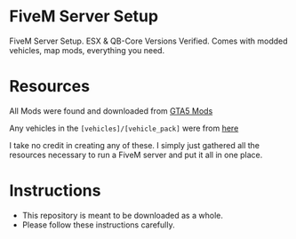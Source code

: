 # FiveM Server Setup
FiveM Server Setup. ESX & QB-Core Versions Verified. Comes with modded vehicles, map mods, everything you need.

# Resources

All Mods were found and downloaded from [GTA5 Mods](https://gta5-mods.com)

Any vehicles in the `[vehicles]/[vehicle_pack]` were from [here](https://github.com/five-m/Vehicles/tree/master)

I take no credit in creating any of these. I simply just gathered all the resources necessary to run a FiveM server and put it all in one place.

# Instructions

- This repository is meant to be downloaded as a whole.
- Please follow these instructions carefully.
